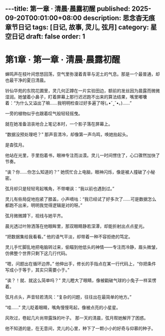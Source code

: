 ---title: 第一章 · 清晨·晨露初醒
published: 2025-09-20T00:01:00+08:00
description: 思念杳无痕章节日记
tags: [日记, 故事, 灵儿, 弦月]
category: 星空日记
draft: false
order: 1
---

# 第1章 · 第一章 · 清晨·晨露初醒

蝉鸣声在枝叶间悠悠回荡，空气里弥漫着青草与泥土的气息。那是一个最普通，却也最干净的夏日清晨。

铃仙华苑的东院花圃里，灵几何正蹲在一片实验田边，额前的发丝因为晨露而微微湿润。她皱着小鼻子，盯着屏幕上那行迟迟跑不出来的算法结果，嘴里嘟囔着：“为什么又溢出了嘛……我明明检查过好多遍了呀(｡•ˇ‸ˇ•｡)……”

一旁的植物似乎也跟着叹气般轻轻摇曳。

就在她准备沮丧地合上笔记本时，一个影子落在屏幕上。

“数据没预处理吧？”
那声音清冷，却像第一声鸟鸣，唤她抬起头。

是杳弦月。

他站在光里，手里抱着书，眼神专注而淡漠。灵儿一时间愣住了，心口骤然加快了节奏。

“诶？你……你怎么知道的？”
她慌忙合上电脑，眼神闪烁，像是被人撞破了小秘密。

弦月却只是轻轻弯起嘴角，不带嘲讽：“我以前也遇到过。”

灵儿有些局促地抱紧了膝盖，小声嘀咕：“我已经试了好多次了……可是数据怎么都跑不出来，明明我觉得逻辑是对的呀。”

弦月微微蹲下，视线与她平齐。

晨光透过叶隙洒落在他眼眸里，那双眼睛静若深潭，却能折射出点点星光。

“把数据集给我看看。”
他的语气平淡，却带着一种不容拒绝的笃定。

灵儿手忙脚乱地把电脑转过来，偷瞄到他低头的神情——专注而冷静，眉头微皱，仿佛整个世界只剩下这几行代码。

“嗯，问题出在循环边界。”
他伸出手，修长的手指点在某一行代码上，“你把条件写成小于等于，其实只需要小于。”

“诶？！就、就这么简单吗？”
灵儿瞪大了眼睛，像被戳破气球的小兔子一样呆愣着。

弦月点头，声音轻若清风：“复杂的问题，往往出在最简单的地方。”

“哇……” 灵儿眨着眼睛，嘴角慢慢弯起，像被点亮的小星星。

风吹过，卷起几片尚带露珠的叶子。
那一天的清晨，弦月帮她解开了困惑。

他不知道的是，在无意间，灵儿的心里，种下了一颗小小的好奇与仰慕的种子。